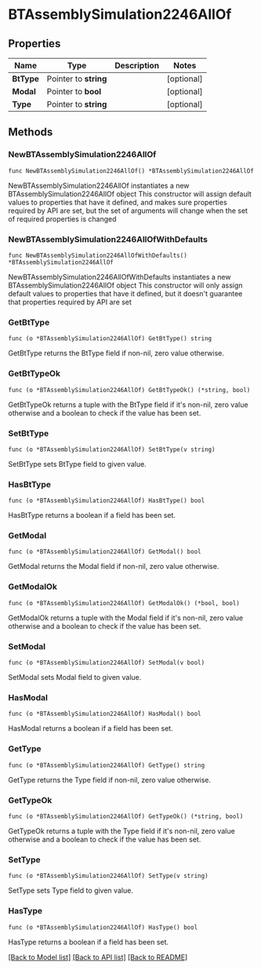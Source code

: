 # BTAssemblySimulation2246AllOf

## Properties

Name | Type | Description | Notes
------------ | ------------- | ------------- | -------------
**BtType** | Pointer to **string** |  | [optional] 
**Modal** | Pointer to **bool** |  | [optional] 
**Type** | Pointer to **string** |  | [optional] 

## Methods

### NewBTAssemblySimulation2246AllOf

`func NewBTAssemblySimulation2246AllOf() *BTAssemblySimulation2246AllOf`

NewBTAssemblySimulation2246AllOf instantiates a new BTAssemblySimulation2246AllOf object
This constructor will assign default values to properties that have it defined,
and makes sure properties required by API are set, but the set of arguments
will change when the set of required properties is changed

### NewBTAssemblySimulation2246AllOfWithDefaults

`func NewBTAssemblySimulation2246AllOfWithDefaults() *BTAssemblySimulation2246AllOf`

NewBTAssemblySimulation2246AllOfWithDefaults instantiates a new BTAssemblySimulation2246AllOf object
This constructor will only assign default values to properties that have it defined,
but it doesn't guarantee that properties required by API are set

### GetBtType

`func (o *BTAssemblySimulation2246AllOf) GetBtType() string`

GetBtType returns the BtType field if non-nil, zero value otherwise.

### GetBtTypeOk

`func (o *BTAssemblySimulation2246AllOf) GetBtTypeOk() (*string, bool)`

GetBtTypeOk returns a tuple with the BtType field if it's non-nil, zero value otherwise
and a boolean to check if the value has been set.

### SetBtType

`func (o *BTAssemblySimulation2246AllOf) SetBtType(v string)`

SetBtType sets BtType field to given value.

### HasBtType

`func (o *BTAssemblySimulation2246AllOf) HasBtType() bool`

HasBtType returns a boolean if a field has been set.

### GetModal

`func (o *BTAssemblySimulation2246AllOf) GetModal() bool`

GetModal returns the Modal field if non-nil, zero value otherwise.

### GetModalOk

`func (o *BTAssemblySimulation2246AllOf) GetModalOk() (*bool, bool)`

GetModalOk returns a tuple with the Modal field if it's non-nil, zero value otherwise
and a boolean to check if the value has been set.

### SetModal

`func (o *BTAssemblySimulation2246AllOf) SetModal(v bool)`

SetModal sets Modal field to given value.

### HasModal

`func (o *BTAssemblySimulation2246AllOf) HasModal() bool`

HasModal returns a boolean if a field has been set.

### GetType

`func (o *BTAssemblySimulation2246AllOf) GetType() string`

GetType returns the Type field if non-nil, zero value otherwise.

### GetTypeOk

`func (o *BTAssemblySimulation2246AllOf) GetTypeOk() (*string, bool)`

GetTypeOk returns a tuple with the Type field if it's non-nil, zero value otherwise
and a boolean to check if the value has been set.

### SetType

`func (o *BTAssemblySimulation2246AllOf) SetType(v string)`

SetType sets Type field to given value.

### HasType

`func (o *BTAssemblySimulation2246AllOf) HasType() bool`

HasType returns a boolean if a field has been set.


[[Back to Model list]](../README.md#documentation-for-models) [[Back to API list]](../README.md#documentation-for-api-endpoints) [[Back to README]](../README.md)



